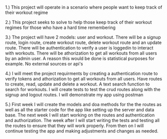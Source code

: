1.) This project will operate in a scenario where people want to keep track of their workout regime

2.) This project seeks to solve to help those keep track of their workout regimes for those who have a hard time remembering

3.) The project will have 2 models: user and workout. There will be a signup route, login route, create workout route, delete workout route and an update route. There will be authentication to verify a user is loggedin to interact with workouts. There will be athorization to get all workouts from all users by an admin user. A reason this would be done is statistical purposes for example. No external sources or api's

4.) I will meet the project requirments by creating a authentication route to verify tokens and athorization to get all workouts from all users. Have routes to create, read, update and delete a workout. A text search function to search for workouts. I will create tests to test the crud routes along with the signup and logout routes. I will demonstrate my app using postman

5.) First week I will create the models and doa methods for the the routes as well as all the starter code for the app like setting up the server and data base. The next week I will start working on the routes and authentication and authorization. The week after I will start writing the tests and testing all the routes to ensure that they will work properly. From then on I will continue testing the app and making adjustments and changes as needed.

